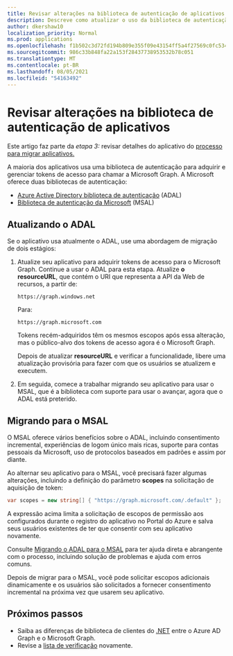 ```yaml
---
title: Revisar alterações na biblioteca de autenticação de aplicativos
description: Descreve como atualizar o uso da biblioteca de autenticação para migrar um aplicativo de aplicativos da API Azure Active Directory (Azure AD) para a API Graph Microsoft.
author: dkershaw10
localization_priority: Normal
ms.prod: applications
ms.openlocfilehash: f1b502c3d72fd194b809e355f09e43154ff5a4f27569c0fc534fcbfc55f11123
ms.sourcegitcommit: 986c33b848fa22a153f28437738953532b78c051
ms.translationtype: MT
ms.contentlocale: pt-BR
ms.lasthandoff: 08/05/2021
ms.locfileid: "54163492"
---
```

# <a name="review-app-authentication-library-changes"></a>Revisar alterações na biblioteca de autenticação de aplicativos

Este artigo faz parte da *etapa 3:* revisar detalhes do aplicativo do [processo para migrar aplicativos.](migrate-azure-ad-graph-planning-checklist.md)

A maioria dos aplicativos usa uma biblioteca de autenticação para adquirir e gerenciar tokens de acesso para chamar a Microsoft Graph.  A Microsoft oferece duas bibliotecas de autenticação:

- [Azure Active Directory biblioteca de autenticação](/azure/active-directory/develop/active-directory-authentication-libraries) (ADAL)
- [Biblioteca de autenticação da Microsoft](/azure/active-directory/develop/reference-v2-libraries) (MSAL)

## <a name="updating-adal"></a>Atualizando o ADAL

Se o aplicativo usa atualmente o ADAL, use uma abordagem de migração de dois estágios:

1. Atualize seu aplicativo para adquirir tokens de acesso para o Microsoft Graph. Continue a usar o ADAL para esta etapa. Atualize **o resourceURL**, que contém o URI que representa a API da Web de recursos, a partir de:

    `https://graph.windows.net`  

    Para:  

    `https://graph.microsoft.com`

    Tokens recém-adquiridos têm os mesmos escopos após essa alteração, mas o público-alvo dos tokens de acesso agora é o Microsoft Graph.  

    Depois de atualizar **resourceURL** e verificar a funcionalidade, libere uma atualização provisória para fazer com que os usuários se atualizem e executem.

1.  Em seguida, comece a trabalhar migrando seu aplicativo para usar o MSAL, que é a biblioteca com suporte para usar o avançar, agora que o ADAL está preterido.

## <a name="migrating-to-msal"></a>Migrando para o MSAL

O MSAL oferece vários benefícios sobre o ADAL, incluindo consentimento incremental, experiências de logom único mais ricas, suporte para contas pessoais da Microsoft, uso de protocolos baseados em padrões e assim por diante.  

Ao alternar seu aplicativo para o MSAL, você precisará fazer algumas alterações, incluindo a definição do parâmetro **scopes** na solicitação de aquisição de token:

``` csharp
var scopes = new string[] { "https://graph.microsoft.com/.default" };
```

A expressão acima limita a solicitação de escopos de permissão aos configurados durante o registro do aplicativo no Portal do Azure e salva seus usuários existentes de ter que consentir com seu aplicativo novamente.

Consulte [Migrando o ADAL para o MSAL](https://aka.ms/adal-net-to-msal-net) para ter ajuda direta e abrangente com o processo, incluindo solução de problemas e ajuda com erros comuns.

Depois de migrar para o MSAL, você pode solicitar escopos adicionais dinamicamente e os usuários são solicitados a fornecer consentimento incremental na próxima vez que usarem seu aplicativo.

## <a name="next-steps"></a>Próximos passos

- Saiba as diferenças de biblioteca de clientes do [.NET](migrate-azure-ad-graph-client-libraries.md) entre o Azure AD Graph e o Microsoft Graph.
- Revise a [lista de verificação](migrate-azure-ad-graph-planning-checklist.md) novamente.